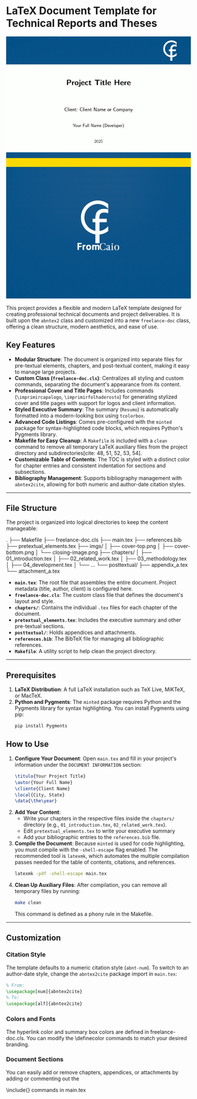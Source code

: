 # LaTeX Document Template for Technical Reports and Theses

![Demo of the template](demo.gif)

This project provides a flexible and modern LaTeX template designed for creating professional technical documents and project deliverables. It is built upon the `abntex2` class and customized into a new `freelance-doc` class, offering a clean structure, modern aesthetics, and ease of use.

## Key Features

* **Modular Structure**: The document is organized into separate files for pre-textual elements, chapters, and post-textual content, making it easy to manage large projects.
* **Custom Class (`freelance-doc.cls`)**: Centralizes all styling and custom commands, separating the document's appearance from its content.
* **Professional Cover and Title Pages**: Includes commands (`\imprimircapalogo`, `\imprimirfolhaderosto`) for generating stylized cover and title pages with support for logos and client information.
* **Styled Executive Summary**: The summary (`Resumo`) is automatically formatted into a modern-looking box using `tcolorbox`.
* **Advanced Code Listings**: Comes pre-configured with the `minted` package for syntax-highlighted code blocks, which requires Python's Pygments library.
* **Makefile for Easy Cleanup**: A `Makefile` is included with a `clean` command to remove all temporary LaTeX auxiliary files from the project directory and subdirectories[cite: 48, 51, 52, 53, 54].
* **Customizable Table of Contents**: The TOC is styled with a distinct color for chapter entries and consistent indentation for sections and subsections.
* **Bibliography Management**: Supports bibliography management with `abntex2cite`, allowing for both numeric and author-date citation styles.

---

## File Structure

The project is organized into logical directories to keep the content manageable:

.
├── Makefile
├── freelance-doc.cls
├── main.tex
├── references.bib
├── pretextual_elements.tex
├── imgs/
│   ├── cover-top.png
│   ├── cover-bottom.png
│   └── closing-image.png
├── chapters/
│   ├── 01_introduction.tex
│   ├── 02_related_work.tex
│   ├── 03_methodology.tex
│   ├── 04_development.tex
│   └── ...
└── posttextual/
├── appendix_a.tex
└── attachment_a.tex


* **`main.tex`**: The root file that assembles the entire document. Project metadata (title, author, client) is configured here.
* **`freelance-doc.cls`**: The custom class file that defines the document's layout and style.
* **`chapters/`**: Contains the individual `.tex` files for each chapter of the document.
* **`pretextual_elements.tex`**: Includes the executive summary and other pre-textual sections.
* **`posttextual/`**: Holds appendices and attachments.
* **`references.bib`**: The BibTeX file for managing all bibliographic references.
* **`Makefile`**: A utility script to help clean the project directory.

---

## Prerequisites

1.  **LaTeX Distribution**: A full LaTeX installation such as TeX Live, MiKTeX, or MacTeX.
2.  **Python and Pygments**: The `minted` package requires Python and the Pygments library for syntax highlighting. You can install Pygments using pip:
    ```sh
    pip install Pygments
    ```

## How to Use

1.  **Configure Your Document**: Open `main.tex` and fill in your project's information under the `DOCUMENT INFORMATION` section:
    ```latex
    \titulo{Your Project Title}
    \autor{Your Full Name}
    \cliente{Client Name}
    \local{City, State}
    \data{\the\year}
    ```
2.  **Add Your Content**:
    * Write your chapters in the respective files inside the `chapters/` directory (e.g., `01_introduction.tex`, `02_related_work.tex`).
    * Edit `pretextual_elements.tex` to write your executive summary
    * Add your bibliographic entries to the `references.bib` file.
3.  **Compile the Document**: Because `minted` is used for code highlighting, you must compile with the `-shell-escape` flag enabled. The recommended tool is `latexmk`, which automates the multiple compilation passes needed for the table of contents, citations, and references.
    ```sh
    latexmk -pdf -shell-escape main.tex
    ```
4.  **Clean Up Auxiliary Files**: After compilation, you can remove all temporary files by running:
    ```sh
    make clean
    ```
    This command is defined as a phony rule in the Makefile.

---

## Customization

### Citation Style

The template defaults to a numeric citation style (`abnt-num`). To switch to an author-date style, change the `abntex2cite` package import in `main.tex`:

```latex
% From:
\usepackage[num]{abntex2cite}
% To:
\usepackage[alf]{abntex2cite}
```

### Colors and Fonts

The hyperlink color and summary box colors are defined in freelance-doc.cls. You can modify the \definecolor commands to match your desired branding.

### Document Sections

You can easily add or remove chapters, appendices, or attachments by adding or commenting out the 

\include{} commands in main.tex